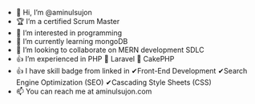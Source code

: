 - 👋 Hi, I’m @aminulsujon
- 🏆 I’m a certified Scrum Master
- 👀 I’m interested in programming
- 🌱 I’m currently learning mongoDB
- 💞️ I’m looking to collaborate on MERN development SDLC
- 👍 I’m experienced in PHP 💖 Laravel 💖 CakePHP
- 👍 I have skill badge from linked in ✔Front-End Development ✔Search Engine Optimization (SEO) ✔Cascading Style Sheets (CSS)
- 📫 You can reach me at aminulsujon.com

<!---
aminulsujon/aminulsujon is a ✨ special ✨ repository because its `README.md` (this file) appears on your GitHub profile.
You can click the Preview link to take a look at your changes.
--->
